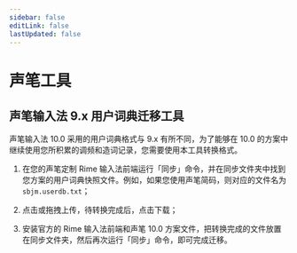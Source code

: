 ```yaml
---
sidebar: false
editLink: false
lastUpdated: false
---
```


<script setup>
import UserDictMigrator from '../components/UserDictMigrator.vue'
</script>

# 声笔工具

## 声笔输入法 9.x 用户词典迁移工具

声笔输入法 10.0 采用的用户词典格式与 9.x 有所不同，为了能够在 10.0 的方案中继续使用您所积累的调频和造词记录，您需要使用本工具转换格式。

1. 在您的声笔定制 Rime 输入法前端运行「同步」命令，并在同步文件夹中找到您方案的用户词典快照文件。例如，如果您使用声笔简码，则对应的文件名为 `sbjm.userdb.txt`；

2. 点击或拖拽上传，待转换完成后，点击下载；

<ClientOnly><UserDictMigrator /></ClientOnly>

3. 安装官方的 Rime 输入法前端和声笔 10.0 方案文件，把转换完成的文件放置在同步文件夹，然后再次运行「同步」命令，即可完成迁移。
